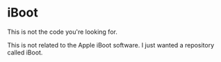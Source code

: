# iBoot
This is not the code you're looking for.

This is not related to the Apple iBoot software. I just wanted a repository called iBoot.
